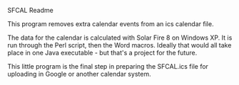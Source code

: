 SFCAL Readme

This program removes extra calendar events from an ics calendar file.

The data for the calendar is calculated with Solar Fire 8 on Windows XP.  It is run through the Perl script, then the Word macros.  Ideally that would all take place in one Java executable - but that's a project for the future.

This little program is the final step in preparing the SFCAL.ics file for uploading in Google or another calendar system.
